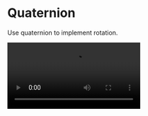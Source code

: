 # Quaternion
Use quaternion to implement rotation.

![image](https://github.com/LishanChen0916/quaternion/blob/main/demo.mp4)
